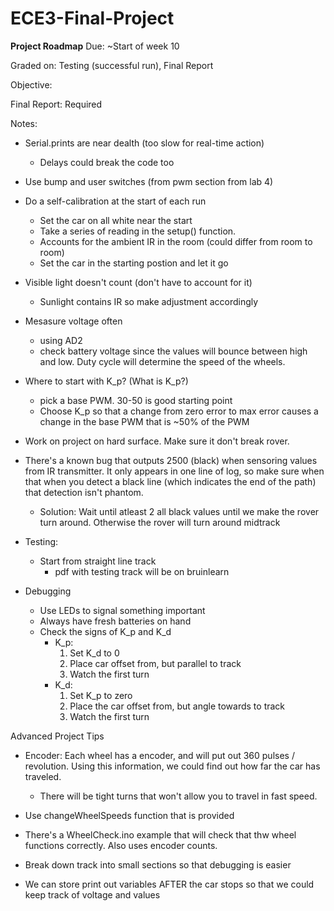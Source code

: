 # ECE3-Final-Project

**Project Roadmap**
Due: ~Start of week 10


Graded on: Testing (successful run), Final Report

Objective:


Final Report: Required 

Notes:
- Serial.prints are near dealth (too slow for real-time action)
  * Delays could break the code too
 
- Use bump and user switches (from pwm section from lab 4)
  
- Do a self-calibration at the start of each run
  * Set the car on all white near the start
  * Take a series of reading in the setup() function.
  * Accounts for the ambient IR in the room (could differ from room to room)
  * Set the car in the starting postion and let it go
 
- Visible light doesn't count (don't have to account for it)
  * Sunlight contains IR so make adjustment accordingly
 
- Mesasure voltage often
  * using AD2
  * check battery voltage since the values will bounce between high and low. Duty cycle will determine the speed of the wheels.
 
- Where to start with K_p? (What is K_p?)
  * pick a base PWM. 30-50 is good starting point
  * Choose K_p so that a change from zero error to max error causes a change in the base PWM that is ~50% of the PWM
 
- Work on project on hard surface. Make sure it don't break rover.

- There's a known bug that outputs 2500 (black) when sensoring values from IR transmitter. It only appears in one line of log, so make sure when that when you detect a black line (which indicates the end of the path) that detection isn't phantom.
  * Solution: Wait until atleast 2 all black values until we make the rover turn around. Otherwise the rover will turn around midtrack

- Testing:
  * Start from straight line track
    - pdf with testing track will be on bruinlearn

- Debugging
  * Use LEDs to signal something important
  * Always have fresh batteries on hand
  * Check the signs of K_p and K_d
    - K_p:
      1. Set K_d to 0
      2. Place car offset from, but parallel to track
      3. Watch the first turn
    - K_d:
      1. Set K_p to zero
      2. Place the car offset from, but angle towards to track
      3. Watch the first turn
     
Advanced Project Tips

- Encoder: Each wheel has a encoder, and will put out 360 pulses / revolution. Using this information, we could find out how far the car has traveled.
  * There will be tight turns that won't allow you to travel in fast speed.
 
- Use changeWheelSpeeds function that is provided
- There's a WheelCheck.ino example that will check that thw wheel functions correctly. Also uses encoder counts.

- Break down track into small sections so that debugging is easier

- We can store print out variables AFTER the car stops so that we could keep track of voltage and values
